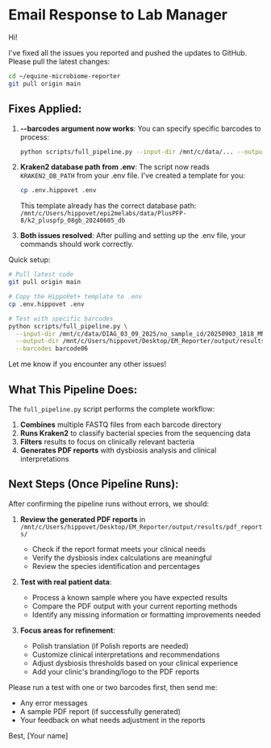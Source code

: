 # Email Response to Lab Manager

Hi!

I've fixed all the issues you reported and pushed the updates to GitHub. Please pull the latest changes:

```bash
cd ~/equine-microbiome-reporter
git pull origin main
```

## Fixes Applied:

1. **--barcodes argument now works**: You can specify specific barcodes to process:
   ```bash
   python scripts/full_pipeline.py --input-dir /mnt/c/data/... --output-dir /mnt/c/Users/... --barcodes barcode04,barcode05,barcode06
   ```

2. **Kraken2 database path from .env**: The script now reads `KRAKEN2_DB_PATH` from your .env file. I've created a template for you:
   ```bash
   cp .env.hippovet .env
   ```
   This template already has the correct database path: `/mnt/c/Users/hippovet/epi2melabs/data/PlusPFP-8/k2_pluspfp_08gb_20240605_db`

3. **Both issues resolved**: After pulling and setting up the .env file, your commands should work correctly.

Quick setup:
```bash
# Pull latest code
git pull origin main

# Copy the HippoVet+ template to .env
cp .env.hippovet .env

# Test with specific barcodes
python scripts/full_pipeline.py \
  --input-dir /mnt/c/data/DIAG_03_09_2025/no_sample_id/20250903_1818_MN33193_FBD78983_0b901b20/fastq_pass/ \
  --output-dir /mnt/c/Users/hippovet/Desktop/EM_Reporter/output/results \
  --barcodes barcode06
```

Let me know if you encounter any other issues!

## What This Pipeline Does:
The `full_pipeline.py` script performs the complete workflow:
1. **Combines** multiple FASTQ files from each barcode directory
2. **Runs Kraken2** to classify bacterial species from the sequencing data
3. **Filters** results to focus on clinically relevant bacteria
4. **Generates PDF reports** with dysbiosis analysis and clinical interpretations

## Next Steps (Once Pipeline Runs):
After confirming the pipeline runs without errors, we should:

1. **Review the generated PDF reports** in `/mnt/c/Users/hippovet/Desktop/EM_Reporter/output/results/pdf_reports/`
   - Check if the report format meets your clinical needs
   - Verify the dysbiosis index calculations are meaningful
   - Review the species identification and percentages

2. **Test with real patient data**:
   - Process a known sample where you have expected results
   - Compare the PDF output with your current reporting methods
   - Identify any missing information or formatting improvements needed

3. **Focus areas for refinement**:
   - Polish translation (if Polish reports are needed)
   - Customize clinical interpretations and recommendations
   - Adjust dysbiosis thresholds based on your clinical experience
   - Add your clinic's branding/logo to the PDF reports

Please run a test with one or two barcodes first, then send me:
- Any error messages
- A sample PDF report (if successfully generated)
- Your feedback on what needs adjustment in the reports

Best,
[Your name]